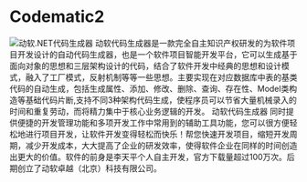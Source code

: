 # Codematic2
![动软.NET代码生成器](https://user-images.githubusercontent.com/104891662/166878218-ecb0cdbb-50fb-483b-bb93-ad155bdec731.png)
动软代码生成器是一款完全自主知识产权研发的为软件项目开发设计的自动代码生成器，也是一个软件项目智能开发平台，它可以生成基于面向对象的思想和三层架构设计的代码，结合了软件开发中经典的思想和设计模式，融入了工厂模式，反射机制等等一些思想。主要实现在对应数据库中表的基类代码的自动生成，包括生成属性、添加、修改、删除、查询、存在性、Model类构造等基础代码片断,支持不同3种架构代码生成，使程序员可以节省大量机械录入的时间和重复劳动，而将精力集中于核心业务逻辑的开发。 动软代码生成器 同时提供便捷的开发管理功能和多项开发工作中常用到的辅助工具功能，您可以很方便轻松地进行项目开发，让软件开发变得轻松而快乐！帮您快速开发项目，缩短开发周期，减少开发成本，大大提高了企业的研发效率，使得软件企业在同样的时间创造出更大的价值。软件的前身是李天平个人自主开发，官方下载量超过100万次。后期创立了动软卓越（北京）科技有限公司。

